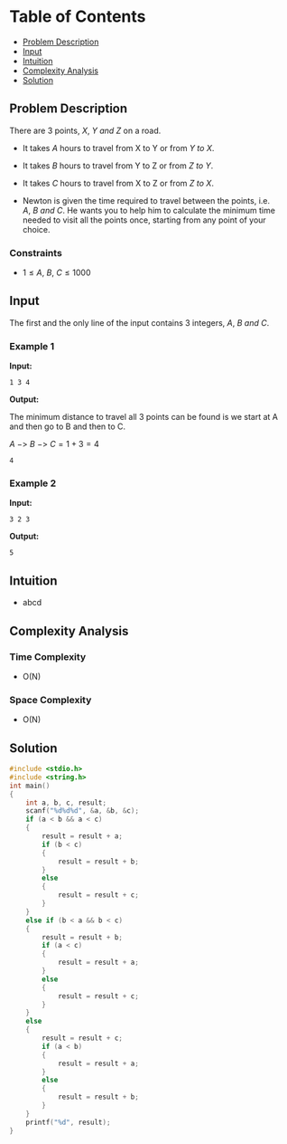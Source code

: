 # Table of Contents

- [Problem Description](#problem-description)
- [Input](#input)
- [Intuition](#intuition)
- [Complexity Analysis](#complexity-analysis)
- [Solution](#solution)

## Problem Description

There are $3$ points, $X,\ Y\ and\ Z$ on a road.

- It takes $A$ hours to travel from X to Y or from $Y\ to\ X$.
- It takes $B$ hours to travel from Y to Z or from $Z\ to\ Y$.
- It takes $C$ hours to travel from X to Z or from $Z\ to\ X$.

- Newton is given the time required to travel between the points, i.e. $A,\ B\ and\ C$. He wants you to help him to calculate the minimum time needed to visit all the points once, starting from any point of your choice.

### Constraints

- $1 \leq A,\ B,\ C \leq 1000$

## Input

The first and the only line of the input contains $3$ integers, $A,\ B\ and\ C$.

### Example 1

**Input:**

```plain
1 3 4
```

**Output:**

The minimum distance to travel all 3 points can be found is we start at A and then go to B and then to C.

$A\ ->\ B\ ->\ C = 1 + 3 = 4$

```plain
4
```

### Example 2

**Input:**

```plain
3 2 3
```

**Output:**

```plain
5
```

## Intuition

- abcd

## Complexity Analysis

### Time Complexity

- O(N)

### Space Complexity

- O(N)

## Solution

```C
#include <stdio.h>
#include <string.h>
int main()
{
    int a, b, c, result;
    scanf("%d%d%d", &a, &b, &c);
    if (a < b && a < c)
    {
        result = result + a;
        if (b < c)
        {
            result = result + b;
        }
        else
        {
            result = result + c;
        }
    }
    else if (b < a && b < c)
    {
        result = result + b;
        if (a < c)
        {
            result = result + a;
        }
        else
        {
            result = result + c;
        }
    }
    else
    {
        result = result + c;
        if (a < b)
        {
            result = result + a;
        }
        else
        {
            result = result + b;
        }
    }
    printf("%d", result);
}
```
